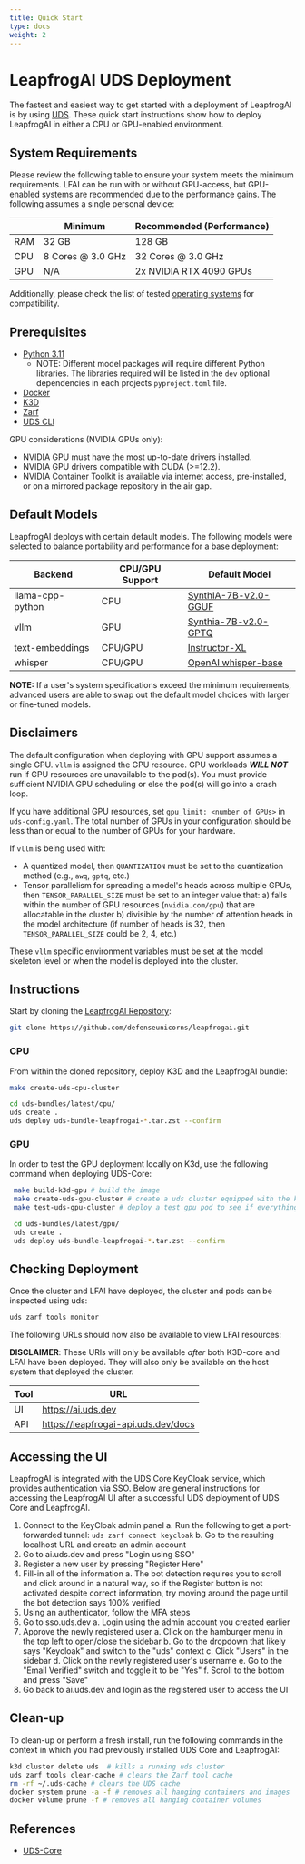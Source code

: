 ```yaml
---
title: Quick Start
type: docs
weight: 2
---
```


# LeapfrogAI UDS Deployment

The fastest and easiest way to get started with a deployment of LeapfrogAI is by using [UDS](https://github.com/defenseunicorns/uds-core). These quick start instructions show how to deploy LeapfrogAI in either a CPU or GPU-enabled environment.

## System Requirements

Please review the following table to ensure your system meets the minimum requirements. LFAI can be run with or without GPU-access, but GPU-enabled systems are recommended due to the performance gains. The following assumes a single personal device:

|     | Minimum           | Recommended (Performance) |
|-----|-------------------|---------------------------|
| RAM | 32 GB             | 128 GB                    |
| CPU | 8 Cores @ 3.0 GHz | 32 Cores @ 3.0 GHz        |
| GPU | N/A               | 2x NVIDIA RTX 4090 GPUs   |

Additionally, please check the list of tested [operating systems](https://docs.leapfrog.ai/docs/local-deploy-guide/requirements/#operating-systems) for compatibility.

## Prerequisites

- [Python 3.11](https://www.python.org/downloads/release/python-3116/)
    - NOTE: Different model packages will require different Python libraries. The libraries required will be listed in the `dev` optional dependencies in each projects `pyproject.toml` file.
- [Docker](https://docs.docker.com/engine/install/)
- [K3D](https://k3d.io/)
- [Zarf](https://docs.zarf.dev/getting-started/install/)
- [UDS CLI](https://github.com/defenseunicorns/uds-cli)

GPU considerations (NVIDIA GPUs only):

- NVIDIA GPU must have the most up-to-date drivers installed.
- NVIDIA GPU drivers compatible with CUDA (>=12.2).
- NVIDIA Container Toolkit is available via internet access, pre-installed, or on a mirrored package repository in the air gap.

## Default Models
LeapfrogAI deploys with certain default models. The following models were selected to balance portability and performance for a base deployment:

| Backend          | CPU/GPU Support | Default Model                                                                |
|------------------|-----------------|------------------------------------------------------------------------------|
| llama-cpp-python | CPU             | [SynthIA-7B-v2.0-GGUF](https://huggingface.co/TheBloke/SynthIA-7B-v2.0-GGUF) |
| vllm             | GPU             | [Synthia-7B-v2.0-GPTQ](https://huggingface.co/TheBloke/SynthIA-7B-v2.0-GPTQ) |
| text-embeddings  | CPU/GPU         | [Instructor-XL](https://huggingface.co/hkunlp/instructor-xl)                 |
| whisper          | CPU/GPU         | [OpenAI whisper-base](https://huggingface.co/openai/whisper-base)            |

**NOTE:** If a user's system specifications exceed the minimum requirements, advanced users are able to swap out the default model choices with larger or fine-tuned models.

## Disclaimers

The default configuration when deploying with GPU support assumes a single GPU. `vllm` is assigned the GPU resource. GPU workloads **_WILL NOT_** run if GPU resources are unavailable to the pod(s). You must provide sufficient NVIDIA GPU scheduling or else the pod(s) will go into a crash loop.

If you have additional GPU resources, set `gpu_limit: <number of GPUs>` in `uds-config.yaml`. The total number of GPUs in your configuration should be less than or equal to the number of GPUs for your hardware.

If `vllm` is being used with:

- A quantized model, then `QUANTIZATION` must be set to the quantization method (e.g., `awq`, `gptq`, etc.)
- Tensor parallelism for spreading a model's heads across multiple GPUs, then `TENSOR_PARALLEL_SIZE` must be set to an integer value that:
  a) falls within the number of GPU resources (`nvidia.com/gpu`) that are allocatable in the cluster
  b) divisible by the number of attention heads in the model architecture (if number of heads is 32, then `TENSOR_PARALLEL_SIZE` could be 2, 4, etc.)

These `vllm` specific environment variables must be set at the model skeleton level or when the model is deployed into the cluster.

## Instructions

Start by cloning the [LeapfrogAI Repository](https://github.com/defenseunicorns/leapfrogai.git):

``` bash
git clone https://github.com/defenseunicorns/leapfrogai.git
```

### CPU

From within the cloned repository, deploy K3D and the LeapfrogAI bundle:

``` bash
make create-uds-cpu-cluster

cd uds-bundles/latest/cpu/
uds create .
uds deploy uds-bundle-leapfrogai-*.tar.zst --confirm
```

### GPU

In order to test the GPU deployment locally on K3d, use the following command when deploying UDS-Core:

```bash
 make build-k3d-gpu # build the image
 make create-uds-gpu-cluster # create a uds cluster equipped with the k3d-gpu image
 make test-uds-gpu-cluster # deploy a test gpu pod to see if everything is working

 cd uds-bundles/latest/gpu/
 uds create .
 uds deploy uds-bundle-leapfrogai-*.tar.zst --confirm
```

## Checking Deployment
Once the cluster and LFAI have deployed, the cluster and pods can be inspected using uds:

```bash
uds zarf tools monitor
```

The following URLs should now also be available to view LFAI resources:

**DISCLAIMER**: These URls will only be available *after* both K3D-core and LFAI have been deployed. They will also only be available on the host system that deployed the cluster.

| Tool       | URL                                   |
| ---------- | ------------------------------------- |
| UI         | <https://ai.uds.dev>                  |
| API        | <https://leapfrogai-api.uds.dev/docs> |

## Accessing the UI

LeapfrogAI is integrated with the UDS Core KeyCloak service, which provides authentication via SSO. Below are general instructions for accessing the LeapfrogAI UI after a successful UDS deployment of UDS Core and LeapfrogAI.

1. Connect to the KeyCloak admin panel
  a. Run the following to get a port-forwarded tunnel:  `uds zarf connect keycloak`
  b. Go to the resulting localhost URL and create an admin account
2. Go to ai.uds.dev and press "Login using SSO"
3. Register a new user by pressing "Register Here"
4. Fill-in all of the information
  a. The bot detection requires you to scroll and click around in a natural way, so if the Register button is not activated despite correct information, try moving around the page until the bot detection says 100% verified
5. Using an authenticator, follow the MFA steps
6. Go to sso.uds.dev
  a. Login using the admin account you created earlier
7. Approve the newly registered user
  a. Click on the hamburger menu in the top left to open/close the sidebar
  b. Go to the dropdown that likely says "Keycloak" and switch to the "uds" context
  c. Click "Users" in the sidebar
  d. Click on the newly registered user's username
  e. Go to the "Email Verified" switch and toggle it to be "Yes"
  f. Scroll to the bottom and press "Save"
8. Go back to ai.uds.dev and login as the registered user to access the UI

## Clean-up

To clean-up or perform a fresh install, run the following commands in the context in which you had previously installed UDS Core and LeapfrogAI:

```bash
k3d cluster delete uds  # kills a running uds cluster
uds zarf tools clear-cache # clears the Zarf tool cache
rm -rf ~/.uds-cache # clears the UDS cache
docker system prune -a -f # removes all hanging containers and images
docker volume prune -f # removes all hanging container volumes
```

## References

- [UDS-Core](https://github.com/defenseunicorns/uds-core)
